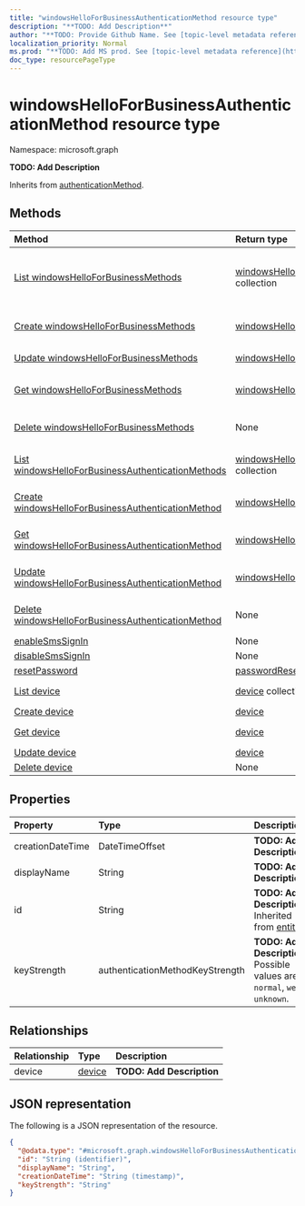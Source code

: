 ```yaml
---
title: "windowsHelloForBusinessAuthenticationMethod resource type"
description: "**TODO: Add Description**"
author: "**TODO: Provide Github Name. See [topic-level metadata reference](https://msgo.azurewebsites.net/add/document/guidelines/metadata.html#topic-level-metadata)**"
localization_priority: Normal
ms.prod: "**TODO: Add MS prod. See [topic-level metadata reference](https://msgo.azurewebsites.net/add/document/guidelines/metadata.html#topic-level-metadata)**"
doc_type: resourcePageType
---
```


# windowsHelloForBusinessAuthenticationMethod resource type

Namespace: microsoft.graph

**TODO: Add Description**


Inherits from [authenticationMethod](../resources/authenticationmethod.md).

## Methods
|Method|Return type|Description|
|:---|:---|:---|
|[List windowsHelloForBusinessMethods](../api/authentication-list-windowshelloforbusinessmethods.md)|[windowsHelloForBusinessAuthenticationMethod](../resources/windowshelloforbusinessauthenticationmethod.md) collection|Get the windowsHelloForBusinessAuthenticationMethod resources from the windowsHelloForBusinessMethods navigation property.|
|[Create windowsHelloForBusinessMethods](../api/authentication-post-windowshelloforbusinessmethods.md)|[windowsHelloForBusinessAuthenticationMethod](../resources/windowshelloforbusinessauthenticationmethod.md)|Create a new windowsHelloForBusinessAuthenticationMethod object.|
|[Update windowsHelloForBusinessMethods](../api/authentication-update-windowshelloforbusinessmethods.md)|[windowsHelloForBusinessAuthenticationMethod](../resources/windowshelloforbusinessauthenticationmethod.md)|Update the properties of a windowsHelloForBusinessMethods object.|
|[Get windowsHelloForBusinessMethods](../api/authentication-get-windowshelloforbusinessauthenticationmethod.md)|[windowsHelloForBusinessAuthenticationMethod](../resources/windowshelloforbusinessauthenticationmethod.md)|Read the properties and relationships of a [windowsHelloForBusinessAuthenticationMethod](../resources/windowshelloforbusinessauthenticationmethod.md) object.|
|[Delete windowsHelloForBusinessMethods](../api/authentication-delete-windowshelloforbusinessmethods.md)|None|Delete a [windowsHelloForBusinessAuthenticationMethod](../resources/windowshelloforbusinessauthenticationmethod.md) object.|
|[List windowsHelloForBusinessAuthenticationMethods](../api/windowshelloforbusinessauthenticationmethod-list.md)|[windowsHelloForBusinessAuthenticationMethod](../resources/windowshelloforbusinessauthenticationmethod.md) collection|Get a list of the [windowsHelloForBusinessAuthenticationMethod](../resources/windowshelloforbusinessauthenticationmethod.md) objects and their properties.|
|[Create windowsHelloForBusinessAuthenticationMethod](../api/windowshelloforbusinessauthenticationmethod-create.md)|[windowsHelloForBusinessAuthenticationMethod](../resources/windowshelloforbusinessauthenticationmethod.md)|Create a new [windowsHelloForBusinessAuthenticationMethod](../resources/windowshelloforbusinessauthenticationmethod.md) object.|
|[Get windowsHelloForBusinessAuthenticationMethod](../api/windowshelloforbusinessauthenticationmethod-get.md)|[windowsHelloForBusinessAuthenticationMethod](../resources/windowshelloforbusinessauthenticationmethod.md)|Read the properties and relationships of a [windowsHelloForBusinessAuthenticationMethod](../resources/windowshelloforbusinessauthenticationmethod.md) object.|
|[Update windowsHelloForBusinessAuthenticationMethod](../api/windowshelloforbusinessauthenticationmethod-update.md)|[windowsHelloForBusinessAuthenticationMethod](../resources/windowshelloforbusinessauthenticationmethod.md)|Update the properties of a [windowsHelloForBusinessAuthenticationMethod](../resources/windowshelloforbusinessauthenticationmethod.md) object.|
|[Delete windowsHelloForBusinessAuthenticationMethod](../api/windowshelloforbusinessauthenticationmethod-delete.md)|None|Deletes a [windowsHelloForBusinessAuthenticationMethod](../resources/windowshelloforbusinessauthenticationmethod.md) object.|
|[enableSmsSignIn](../api/windowshelloforbusinessauthenticationmethod-enablesmssignin.md)|None|**TODO: Add Description**|
|[disableSmsSignIn](../api/windowshelloforbusinessauthenticationmethod-disablesmssignin.md)|None|**TODO: Add Description**|
|[resetPassword](../api/windowshelloforbusinessauthenticationmethod-resetpassword.md)|[passwordResetResponse](../resources/passwordresetresponse.md)|**TODO: Add Description**|
|[List device](../api/windowshelloforbusinessauthenticationmethod-list-device.md)|[device](../resources/device.md) collection|Get the device resources from the device navigation property.|
|[Create device](../api/windowshelloforbusinessauthenticationmethod-post-device.md)|[device](../resources/device.md)|Create a new device object.|
|[Get device](../api/windowshelloforbusinessauthenticationmethod-get-device.md)|[device](../resources/device.md)|Read the properties and relationships of a [device](../resources/device.md) object.|
|[Update device](../api/windowshelloforbusinessauthenticationmethod-update-device.md)|[device](../resources/device.md)|Update the properties of a device object.|
|[Delete device](../api/windowshelloforbusinessauthenticationmethod-delete-device.md)|None|Delete a [device](../resources/device.md) object.|

## Properties
|Property|Type|Description|
|:---|:---|:---|
|creationDateTime|DateTimeOffset|**TODO: Add Description**|
|displayName|String|**TODO: Add Description**|
|id|String|**TODO: Add Description** Inherited from [entity](../resources/entity.md)|
|keyStrength|authenticationMethodKeyStrength|**TODO: Add Description**. Possible values are: `normal`, `weak`, `unknown`.|

## Relationships
|Relationship|Type|Description|
|:---|:---|:---|
|device|[device](../resources/device.md)|**TODO: Add Description**|

## JSON representation
The following is a JSON representation of the resource.
<!-- {
  "blockType": "resource",
  "keyProperty": "id",
  "@odata.type": "microsoft.graph.windowsHelloForBusinessAuthenticationMethod",
  "baseType": "microsoft.graph.authenticationMethod",
  "openType": false
}
-->
``` json
{
  "@odata.type": "#microsoft.graph.windowsHelloForBusinessAuthenticationMethod",
  "id": "String (identifier)",
  "displayName": "String",
  "creationDateTime": "String (timestamp)",
  "keyStrength": "String"
}
```

